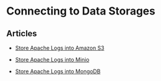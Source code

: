 # Connecting to Data Storages


## Articles
-   [Store Apache Logs into Amazon S3](/articles/apache-to-s3)


-   [Store Apache Logs into Minio](/articles/apache-to-minio)


-   [Store Apache Logs into MongoDB](/articles/apache-to-mongodb)




